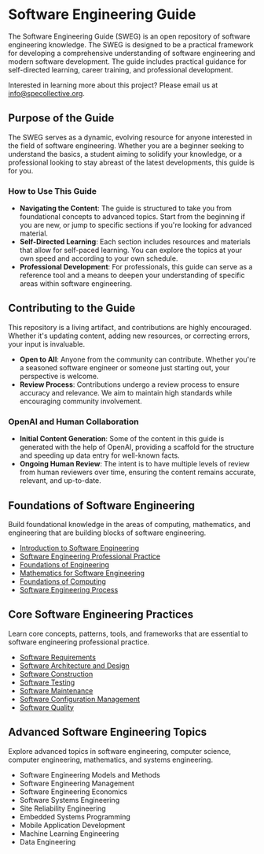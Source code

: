 # Software Engineering Guide

The Software Engineering Guide (SWEG) is an open repository of software engineering knowledge. The SWEG is designed to be a practical framework for developing a comprehensive understanding of software engineering and modern software development. The guide includes practical guidance for self-directed learning, career training, and professional development.

Interested in learning more about this project? Please email us at [info@specollective.org](mailto:info@specollective.org).

## Purpose of the Guide

The SWEG serves as a dynamic, evolving resource for anyone interested in the field of software engineering. Whether you are a beginner seeking to understand the basics, a student aiming to solidify your knowledge, or a professional looking to stay abreast of the latest developments, this guide is for you.

### How to Use This Guide

- **Navigating the Content**: The guide is structured to take you from foundational concepts to advanced topics. Start from the beginning if you are new, or jump to specific sections if you're looking for advanced material.
- **Self-Directed Learning**: Each section includes resources and materials that allow for self-paced learning. You can explore the topics at your own speed and according to your own schedule.
- **Professional Development**: For professionals, this guide can serve as a reference tool and a means to deepen your understanding of specific areas within software engineering.

## Contributing to the Guide

This repository is a living artifact, and contributions are highly encouraged. Whether it's updating content, adding new resources, or correcting errors, your input is invaluable.

- **Open to All**: Anyone from the community can contribute. Whether you're a seasoned software engineer or someone just starting out, your perspective is welcome.
- **Review Process**: Contributions undergo a review process to ensure accuracy and relevance. We aim to maintain high standards while encouraging community involvement.

### OpenAI and Human Collaboration

- **Initial Content Generation**: Some of the content in this guide is generated with the help of OpenAI, providing a scaffold for the structure and speeding up data entry for well-known facts.
- **Ongoing Human Review**: The intent is to have multiple levels of review from human reviewers over time, ensuring the content remains accurate, relevant, and up-to-date.

## Foundations of Software Engineering

Build foundational knowledge in the areas of computing, mathematics, and engineering that are building blocks of software engineering.

- [Introduction to Software Engineering](/foundations/INTRODUCTION_TO_SOFTWARE_ENGINEERING.md)
- [Software Engineering Professional Practice](/foundations/SOFTWARE_ENGINEERING_PROFESSIONAL_PRACTICE.md)
- [Foundations of Engineering](/foundations/FOUNDATIONS_OF_ENGINEERING.md)
- [Mathematics for Software Engineering](/foundations/MATHEMATICS_FOR_SOFTWARE_ENGINEERING.md)
- [Foundations of Computing](/foundations/FOUNDATIONS_OF_COMPUTING.md)
- [Software Engineering Process](/foundations/SOFTWARE_ENGINEERING_PROCESS.md)

## Core Software Engineering Practices

Learn core concepts, patterns, tools, and frameworks that are essential to software engineering professional practice.

- [Software Requirements](/core/SOFTWARE_REQUIREMENTS.md)
- [Software Architecture and Design](/core/SOFTWARE_ARCHITECTURE_AND_DESIGN.md)
- [Software Construction](/core/SOFTWARE_CONSTRUCTION.md)
- [Software Testing](/core/SOFTWARE_TESTING.md)
- [Software Maintenance](/core/SOFTWARE_MAINTENANCE.md)
- [Software Configuration Management](/core/SOFTWARE_CONFIGURATION_MANAGEMENT.md)
- [Software Quality](/core/SOFTWARE_QUALITY.md)

## Advanced Software Engineering Topics

Explore advanced topics in software engineering, computer science, computer engineering, mathematics, and systems engineering.

- Software Engineering Models and Methods
- Software Engineering Management
- Software Engineering Economics
- Software Systems Engineering
- Site Reliability Engineering
- Embedded Systems Programming
- Mobile Application Development
- Machine Learning Engineering
- Data Engineering
